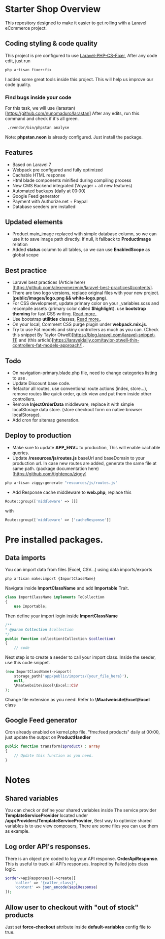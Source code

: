 # Starter Shop Overview

This repository designed to make it easier to get rolling with a Laravel eCommerce project.

## Coding styling & code quality
This project is pre configured to use [Laravel-PHP-CS-Fixer](https://github.com/stechstudio/Laravel-PHP-CS-Fixer), After any code edit, just run 

```bash
php artisan fixer:fix
```

I added some great tools inside this project. This will help us improve our code quality.

### Find bugs inside your code

For this task, we will use (larastan)[https://github.com/nunomaduro/larastan]
After any edits, run this command and check if it's all green.

```bash
 ./vendor/bin/phpstan analyse
```

Note: **phpstan.neon** is already configured. Just install the package.

## Features
* Based on Laravel 7
* Webpack pre configured and fully optimized
* Cachable HTML response
* Html blade components minified during compiling process
* New CMS Backend integrated (Voyager + all new features)
* Automated backups (daily at 00:00)
* Google Feed generator
* Payment with Authorize.net + Paypal
* Database seeders pre installed

## Updated elements
* Product main_image replaced with simple database column, so we can use it to save image path directly. If null, it fallback to **ProductImage** relation
* Added **status** column to all tables, so we can use **EnabledScope** as global scope

## Best practice
* Laravel best practices (Article here)[https://github.com/alexeymezenin/laravel-best-practices#contents].
* There are two logo versions, replace original files with your new project. (**public/images/logo.png && white-logo.png**).
* For CSS development, update primary color on your _variables.scss and recompile assets (primary color called **$highlight**). use **bootstrap theming** for fast CSS writing. [Read more.](https://getbootstrap.com/docs/4.0/getting-started/theming/).
* Use bootstrap **utilities** classes, [Read more.](https://getbootstrap.com/docs/4.0/utilities/borders/).
* On your local, Comment CSS purge plugin under **webpack.mix.js**.
* Try to use Fat models and skiny controllers as much as you can. (Check this snippet By Taylor Otwell)[https://blog.laravel.com/laravel-snippet-11] and (this article)[https://laraveldaily.com/taylor-otwell-thin-controllers-fat-models-approach/].

## Todo
* On navigation-primary.blade.php file, need to change categories listing to use <category-nav-item>.
* Update Discount base code.
* Refactor all routes, use conventional route actions (index, store...), remove routes like quick order, quick view and put them inside other controllers.
* Remove **InjectOrderData** middleware, replace it with simple localStorage data store. (store checkout form on native browser localStorage).
* Add cron for sitemap generation.

## Deploy to production
* Make sure to update **APP_ENV=** to production, This will enable cachable queries.
* Update **/resources/js/routes.js** baseUrl and baseDomain to your production url. In case new routes are added, generate the same file at same path. (package documentation here)[https://github.com/tightenco/ziggy]

```bash
php artisan ziggy:generate "resources/js/routes.js"
```

* Add Response cache middleware to **web.php**, replace this

```php
Route::group(['middleware' => []]
```

with 

```php
Route::group(['middleware' => ['cacheResponse']]
```

# Pre installed packages.

## Data imports

You can import data from files (Excel, CSV...) using data imports/exports

```bash
php artisan make:import {ImportClassName}
```

Navigate inside **ImportClassName** and add **Importable** Trait.

```php
class ImportClassName implements ToCollection
{
    use Importable;
```

Then define your import login inside **ImportClassName**

```php
/**
* @param Collection $collection
*/
public function collection(Collection $collection)
{
    // code
```

Next step is to create a seeder to call your import class. Inside the seeder, use this code snippet.

```php
(new ImportClassName)->import(
    storage_path('app/public/imports/{your_file_here}'),
    null,
    \Maatwebsite\Excel\Excel::CSV
);
```

Change file extension as you need. Refer to **\Maatwebsite\Excel\Excel** class

## Google Feed generator

Cron already enabled on kernel.php file. "fme:feed products" daily at 00:00,
just update the output on **ProductHandler**

```php
public function transform($product) : array
{
    // Update this function as you need.
}
```

# Notes

## Shared variables

You can check or define your shared variables inside The service provider **TemplateServiceProvider** located under **/app/Providers/TemplateServiceProvider**,
Best way to optimize shared variables is to use view composers, There are some files you can use them as example.

## Log order API's responses.

There is an object pre coded to log your API response. **OrderApiResponse**.
This is useful to track all API's responses. Inspired by Failed jobs class logic.

```php
$order->apiResponses()->create([
    'caller' => '{caller_class}',
    'content' => json_encode($apiResponse)
]);
```

## Allow user to checkout with "out of stock" products

Just set **force-checkout** attribute inside **default-variables** config file to true.